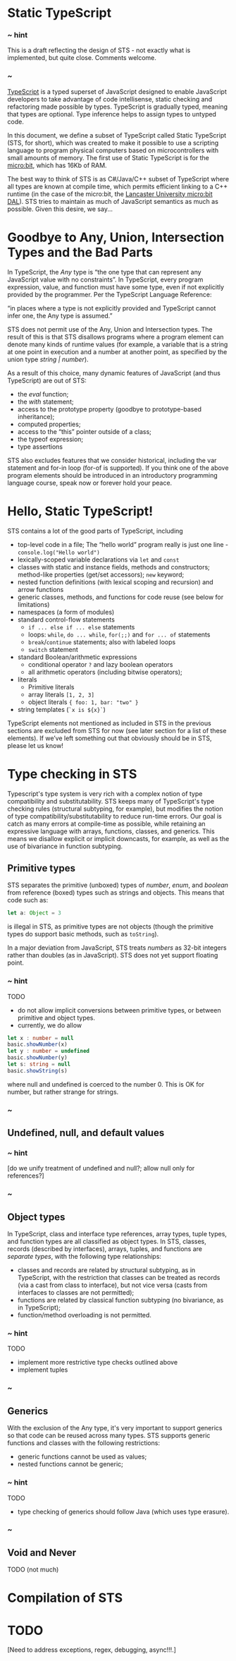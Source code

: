# Static TypeScript

### ~ hint

This is a draft reflecting the design of STS - not exactly what is implemented, but quite close.
Comments welcome. 

### ~ 

[TypeScript](http://typescriptlang.org) is a typed superset of JavaScript designed to enable JavaScript developers 
to take advantage of code intellisense,
static checking and refactoring made possible by types.  TypeScript is gradually typed, meaning that types are optional. 
Type inference helps to assign types to untyped code.

In this document, we define a subset of TypeScript called Static TypeScript (STS, for short), 
which was created to make it possible to use a scripting language to program physical computers
based on microcontrollers with small amounts of memory. The first use of Static TypeScript is for
the [micro:bit](http://microbit.org), which has 16Kb of RAM.

The best way to think of STS is as C#/Java/C++ subset of TypeScript where all types 
are known at compile time, which permits efficient linking to a C++ runtime (in the
case of the micro:bit, the [Lancaster University micro:bit DAL](https://github.com/lancaster-university/microbit-dal)).
STS tries to maintain as much of JavaScript semantics as much as possible.
Given this desire, we say... 

# Goodbye to Any, Union, Intersection Types and the Bad Parts 

In TypeScript, the *Any* type is “the one type that can represent any JavaScript value with no constraints”. 
In TypeScript, every program expression, value, and function must have some type, even if not explicitly 
provided by the programmer. Per the TypeScript Language Reference:

  “in places where a type is not explicitly provided and TypeScript cannot infer one, the Any type is assumed.”

STS does not permit use of the Any, Union and Intersection types.  The result of this is that
STS disallows programs where a program element can denote many kinds of runtime values 
(for example, a variable that is a string at one point in execution and a number at another point, 
as specified by the union type *string | number*).

As a result of this choice, many dynamic features of JavaScript (and thus TypeScript) are out of STS: 
* the *eval* function;
* the *with* statement;
* access to the prototype property (goodbye to prototype-based inheritance);
* computed properties;
* access to the “this” pointer outside of a class;
* the typeof expression;
* type assertions

STS also excludes features that we consider historical, 
including the var statement and for-in loop (for-of is supported).
If you think one of the above program elements should be introduced in an introductory programming
language course, speak now or forever hold your peace.

# Hello, Static TypeScript!

STS contains a lot of the good parts of TypeScript, including
* top-level code in a file; The “hello world” program really is just one line - `console.log("Hello world")`
* lexically-scoped variable declarations via `let` and `const`
* classes with static and instance fields, methods and constructors; method-like properties (get/set accessors); `new` keyword;
* nested function definitions (with lexical scoping and recursion) and arrow functions
* generic classes, methods, and functions for code reuse (see below for limitations)
* namespaces (a form of modules) 
* standard control-flow statements
  * `if ... else if ... else` statements
  * loops: `while`, `do ... while`, `for(;;)` and `for ... of` statements
  * `break`/`continue` statements; also with labeled loops
  * `switch` statement
* standard Boolean/arithmetic expressions
  * conditional operator `?` and lazy boolean operators
  * all arithmetic operators (including bitwise operators);
* literals
  * Primitive literals
  * array literals `[1, 2, 3]`
  * object literals `{ foo: 1, bar: "two" }`
* string templates (`` `x is ${x}` ``)

TypeScript elements not mentioned as included in STS in the previous sections are excluded from STS 
for now (see later section for a list of these elements). 
If we’ve left something out that obviously should be in STS, please let us know!


# Type checking in STS

Typescript's type system is very rich with a complex notion of type compatibility and substitutability.
STS keeps many of TypeScript's type checking rules (structural subtyping, for example), but modifies 
the notion of type compatibility/substitutability to reduce 
run-time errors. Our goal is catch as many errors at compile-time as possible, while retaining
an expressive language with arrays, functions, classes, and generics. This means we disallow explicit or
implicit downcasts, for example, as well as the use of bivariance in function subtyping. 

## Primitive types

STS separates the primitive (unboxed) types of *number*, *enum*, and *boolean* from reference (boxed) types 
such as strings and objects. This means that code such as:
```typescript
let a: Object = 3
```
is illegal in STS, as primitive types are not objects (though the primitive types do support basic methods,
such as `toString`). 

In a major deviation from JavaScript, STS treats *numbers* as 32-bit integers rather than doubles (as in JavaScript).
STS does not yet support floating point.

### ~ hint
TODO 
- do not allow implicit conversions between primitive types, or between primitive and object types.
- currently, we do allow
```typeScript
let x : number = null
basic.showNumber(x)
let y : number = undefined
basic.showNumber(y)
let s: string = null
basic.showString(s)
```
where null and undefined is coerced to the number 0. This is OK for number, but rather strange for strings. 
### ~

## Undefined, null, and default values

### ~ hint
[do we unify treatment of undefined and null?; allow null only for references?]
### ~

## Object types

In TypeScript, class and interface type references, array types, tuple types, and function types are all 
classified as object types. In STS, classes, records (described by interfaces), arrays, tuples, and functions
are *separate types*, with the following type relationships:
* classes and records are related by structural subtyping, as in TypeScript, with the 
  restriction that classes can be treated as records (via a cast from class to interface), but not vice versa 
  (casts from interfaces to classes are not permitted);
* functions are related by classical function subtyping (no bivariance, as in TypeScript); 
* function/method overloading is not permitted.

### ~ hint
TODO
* implement more restrictive type checks outlined above
* implement tuples
### ~

## Generics

With the exclusion of the Any type, it's very important to support generics so that code can be reused
across many types. STS supports generic functions and classes with the following restrictions:
* generic functions cannot be used as values;
* nested functions cannot be generic;

### ~ hint
TODO
* type checking of generics should follow Java (which uses type erasure).
### ~

## Void and Never

TODO (not much)

# Compilation of STS

# TODO

[Need to address exceptions, regex, debugging, async!!!.]
